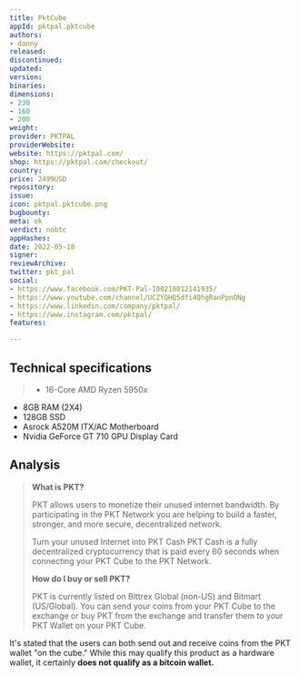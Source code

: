 ```yaml
---
title: PktCube
appId: pktpal.pktcube
authors:
- danny
released: 
discontinued: 
updated: 
version: 
binaries: 
dimensions:
- 230
- 160
- 200
weight: 
provider: PKTPAL
providerWebsite: 
website: https://pktpal.com/
shop: https://pktpal.com/checkout/
country: 
price: 2499USD
repository: 
issue: 
icon: pktpal.pktcube.png
bugbounty: 
meta: ok
verdict: nobtc
appHashes: 
date: 2022-05-18
signer: 
reviewArchive: 
twitter: pkt_pal
social:
- https://www.facebook.com/PKT-Pal-100210012141935/
- https://www.youtube.com/channel/UCZYQHQ5dfi4QhgRanPpnONg
- https://www.linkedin.com/company/pktpal/
- https://www.instagram.com/pktpal/
features: 

---
```


## Technical specifications

> - 16-Core AMD Ryzen 5950x
- 8GB RAM (2X4)
- 128GB SSD
- Asrock A520M ITX/AC Motherboard
- Nvidia GeForce GT 710 GPU Display Card

## Analysis

> **What is PKT?**
>
> PKT allows users to monetize their unused internet bandwidth. By participating in the PKT Network you are helping to build a faster, stronger, and more secure, decentralized network.
>
> Turn your unused Internet into PKT Cash
> PKT Cash is a fully decentralized cryptocurrency that is paid every 60 seconds when connecting your PKT Cube to the PKT Network.
>
> **How do I buy or sell PKT?**
>
> PKT is currently listed on Bittrex Global (non-US) and Bitmart (US/Global). You can send your coins from your PKT Cube to the exchange or buy PKT from the exchange and transfer them to your PKT Wallet on your PKT Cube.

It's stated that the users can both send out and receive coins from the PKT wallet "on the cube." While this may qualify this product as a hardware wallet, it certainly **does not qualify as a bitcoin wallet.**